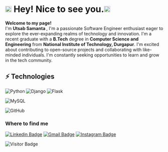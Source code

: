 
<h1><img src="https://raw.githubusercontent.com/aemmadi/aemmadi/master/wave.gif" width="20"> Hey! Nice to see you.<img src="https://raw.githubusercontent.com/aemmadi/aemmadi/master/wave.gif" width="20"> </h1>
<p><b>Welcome to my page!</b> </br> I'm <b>Utsab Samanta </b>, I'm a passionate Software Engineer enthusiast eager to explore the ever-expanding realms of technology and innovation.
I'm a recent graduate with a <b>B.Tech</b> degree in <b>Computer Science and Engineering</b> from <b>National Institute of Technology, Durgapur</b>.
I'm excited about contributing to open-source projects and collaborating with like-minded individuals.
I'm constantly seeking opportunities to learn and grow in the tech community.

## ⚡ Technologies
![Python](https://img.shields.io/badge/-Python-045B78?style=flat-square&logo=Python)
![Django](https://img.shields.io/badge/-Django-045B78?style=flat&logo=Django)
![Flask](https://img.shields.io/badge/-Flask-045B78?style=flat&logo=Flask)

![MySQL](https://img.shields.io/badge/-MySQL-045B78?style=flat-square&logo=mysql)

![GitHub](https://img.shields.io/badge/-GitHub-045B78?style=flat-square&logo=github)


<h3>Where to find me</h3>

[![Linkedin Badge](https://img.shields.io/badge/-utsabsamanta-blue?style=flat-square&logo=Linkedin&logoColor=white&link=https://www.linkedin.com/in/utsab-samanta-5ba788222)](https://www.linkedin.com/in/utsabsamanta/)
[![Gmail Badge](https://img.shields.io/badge/-utsabsamanta28@gmail.com-c14438?style=flat-square&logo=Gmail&logoColor=white&link=mailto:utsabsamanta28@gmail.com)](mailto:utsabsamanta@gmail.com)
[![Instagram Badge](https://img.shields.io/badge/-@samanta.utsab-F44747?style=flat-square&labelColor=F44747&logo=instagram&logoColor=white&link=https://instagram.com/samanta.utsab)](https://instagram.com/samanta.utsab)


![Visitor Badge](https://visitor-badge.laobi.icu/badge?page_id=utsab280499)







